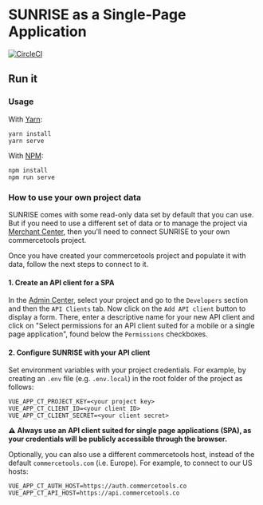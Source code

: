 # SUNRISE as a Single-Page Application

[![CircleCI](https://circleci.com/gh/commercetools/sunrise-spa.svg?style=svg)](https://circleci.com/gh/commercetools/sunrise-spa)

## Run it

### Usage

With [Yarn](https://yarnpkg.com/):
```
yarn install
yarn serve
```

With [NPM](https://www.npmjs.com/):
```
npm install
npm run serve
```


### How to use your own project data
SUNRISE comes with some read-only data set by default that you can use. But if you need to use a different set of data or to manage the project via [Merchant Center](https://mc.commercetools.com/), then you'll need to connect SUNRISE to your own commercetools project.

Once you have created your commercetools project and populate it with data, follow the next steps to connect to it.

#### 1. Create an API client for a SPA
In the [Admin Center](https://admin.commercetools.com/), select your project and go to the `Developers` section and then the `API Clients` tab. Now click on the `Add API client` button to display a form. There, enter a descriptive name for your new API client and click on "Select permissions for an API client suited for a mobile or a single page application", found below the `Permissions` checkboxes.

#### 2. Configure SUNRISE with your API client 
Set environment variables with your project credentials. For example, by creating an `.env` file (e.g. `.env.local`) in the root folder of the project as follows:

```shell
VUE_APP_CT_PROJECT_KEY=<your project key>
VUE_APP_CT_CLIENT_ID=<your client ID>
VUE_APP_CT_CLIENT_SECRET=<your client secret>
```
**:warning: Always use an API client suited for single page applications (SPA), as your credentials will be publicly accessible through the browser.**

Optionally, you can also use a different commercetools host, instead of the default `commercetools.com` (i.e. Europe). For example, to connect to our US hosts: 
```
VUE_APP_CT_AUTH_HOST=https://auth.commercetools.co
VUE_APP_CT_API_HOST=https://api.commercetools.co
```
